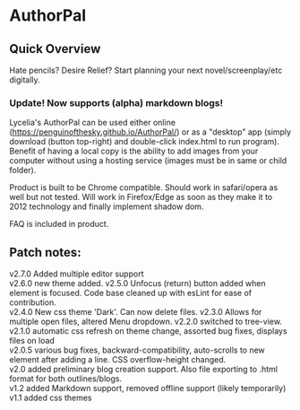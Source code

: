 # AuthorPal
## Quick Overview
Hate pencils? Desire Relief? Start planning your next novel/screenplay/etc digitally.
### Update! Now supports (alpha) markdown blogs!

Lycelia's AuthorPal can be used either online (https://penguinofthesky.github.io/AuthorPal/) or as a "desktop" app (simply download (button top-right) and double-click index.html to run program). Benefit of having a local copy is the ability to add images from your computer without using a hosting service (images must be in same or child folder).   

Product is built to be Chrome compatible.  Should work in safari/opera as well but not tested. Will work in Firefox/Edge as soon as they make it to 2012 technology and finally implement shadow dom.  

FAQ is included in product.

## Patch notes:
v2.7.0 Added multiple editor support  
v2.6.0 new theme added.
v2.5.0 Unfocus (return) button added when element is focused. Code base cleaned up with esLint for ease of contribution.  
v2.4.0 New css theme 'Dark'. Can now delete files.
v2.3.0 Allows for multiple open files, altered Menu dropdown.
v2.2.0 switched to tree-view.
v2.1.0 automatic css refresh on theme change, assorted bug fixes, displays files on load  
v2.0.5 various bug fixes, backward-compatibility, auto-scrolls to new element after adding a line. CSS overflow-height changed.  
v2.0 added preliminary blog creation support. Also file exporting to .html format for both outlines/blogs.  
v1.2 added Markdown support, removed offline support (likely temporarily)  
v1.1 added css themes
